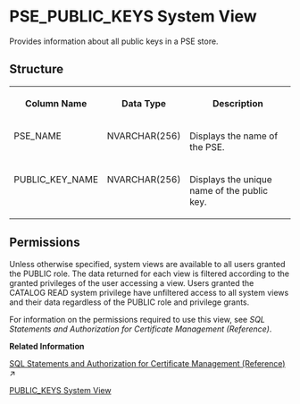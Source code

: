 <!-- loiobded95abb4ca4060a0cdd832acdf0ef0 -->

# PSE\_PUBLIC\_KEYS System View

Provides information about all public keys in a PSE store.



<a name="loiobded95abb4ca4060a0cdd832acdf0ef0__section_pnq_ynd_tfb"/>

## Structure


<table>
<tr>
<th valign="top">

Column Name

</th>
<th valign="top">

Data Type

</th>
<th valign="top">

Description

</th>
</tr>
<tr>
<td valign="top">

PSE\_NAME

</td>
<td valign="top">

NVARCHAR\(256\)

</td>
<td valign="top">

Displays the name of the PSE.

</td>
</tr>
<tr>
<td valign="top">

PUBLIC\_KEY\_NAME

</td>
<td valign="top">

NVARCHAR\(256\)

</td>
<td valign="top">

Displays the unique name of the public key.

</td>
</tr>
</table>



<a name="loiobded95abb4ca4060a0cdd832acdf0ef0__section_bbs_ppd_tfb"/>

## Permissions

Unless otherwise specified, system views are available to all users granted the PUBLIC role. The data returned for each view is filtered according to the granted privileges of the user accessing a view. Users granted the CATALOG READ system privilege have unfiltered access to all system views and their data regardless of the PUBLIC role and privilege grants.

For information on the permissions required to use this view, see *SQL Statements and Authorization for Certificate Management \(Reference\)*.

**Related Information**  


[SQL Statements and Authorization for Certificate Management (Reference)](https://help.sap.com/viewer/a1317de16a1e41a6b0ff81849d80713c/2024_1_QRC/en-US/f32bcc9c4b734f24bedaf6253e7981d6.html "All administration tasks related to the management of public-key certificates (and public keys) can be performed using SQL.") :arrow_upper_right:

[PUBLIC\_KEYS System View](public-keys-system-view-4924523.md "Provides information about all public keys.")

